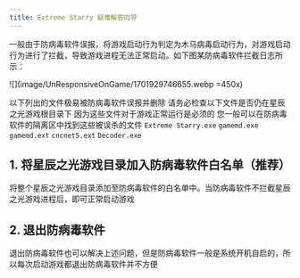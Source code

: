 ```yaml
---
title: Extreme Starry 疑难解答向导
---
```


一般由于防病毒软件误报，将游戏启动行为判定为木马病毒启动行为，对游戏启动行为进行了拦截，导致游戏进程无法正常启动。如下图某防病毒软件拦截日志所示：

![](image/UnResponsiveOnGame/1701929746655.webp =450x)

以下列出的文件极易被防病毒软件误报并删除
请务必检查以下文件是否仍在星辰之光游戏根目录下
因为这些文件对于游戏正常运行是必须的
您一般可以在防病毒软件的隔离区中找到这些被误杀的文件
`Extreme Starry.exe`
`gamemd.exe`
`gamemd.ext`
`cncnet5.ext`
`Decoder.exe`

## 1. 将星辰之光游戏目录加入防病毒软件白名单（推荐）

将整个星辰之光游戏目录添加至防病毒软件的白名单中。当防病毒软件不拦截星辰之光游戏进程后，即可正常启动游戏

## 2. 退出防病毒软件

退出防病毒软件也可以解决上述问题，但是防病毒软件一般是系统开机自启的，所以每次启动游戏都退出防病毒软件并不方便
